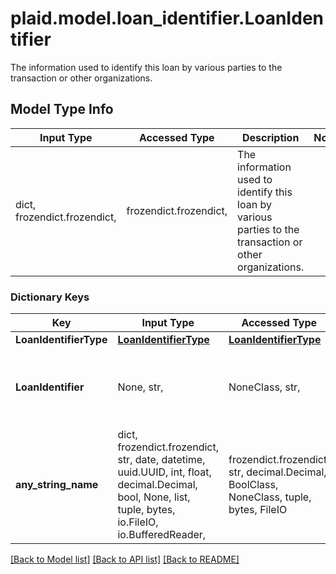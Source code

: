 # plaid.model.loan_identifier.LoanIdentifier

The information used to identify this loan by various parties to the transaction or other organizations.

## Model Type Info
Input Type | Accessed Type | Description | Notes
------------ | ------------- | ------------- | -------------
dict, frozendict.frozendict,  | frozendict.frozendict,  | The information used to identify this loan by various parties to the transaction or other organizations. | 

### Dictionary Keys
Key | Input Type | Accessed Type | Description | Notes
------------ | ------------- | ------------- | ------------- | -------------
**LoanIdentifierType** | [**LoanIdentifierType**](LoanIdentifierType.md) | [**LoanIdentifierType**](LoanIdentifierType.md) |  | 
**LoanIdentifier** | None, str,  | NoneClass, str,  | The value of the identifier for the specified type. | 
**any_string_name** | dict, frozendict.frozendict, str, date, datetime, uuid.UUID, int, float, decimal.Decimal, bool, None, list, tuple, bytes, io.FileIO, io.BufferedReader,  | frozendict.frozendict, str, decimal.Decimal, BoolClass, NoneClass, tuple, bytes, FileIO | any string name can be used but the value must be the correct type | [optional]

[[Back to Model list]](../../README.md#documentation-for-models) [[Back to API list]](../../README.md#documentation-for-api-endpoints) [[Back to README]](../../README.md)

